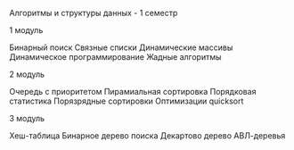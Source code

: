 Алгоритмы и структуры данных - 1 семестр

1 модуль

Бинарный поиск
Связные списки
Динамические массивы
Динамическое программирование
Жадные алгоритмы

2 модуль

Очередь с приоритетом
Пирамиальная сортировка
Порядковая статистика
Порязрядные сортировки
Оптимизации quicksort

3 модуль

Хеш-таблица
Бинарное дерево поиска
Декартово дерево
АВЛ-деревья
